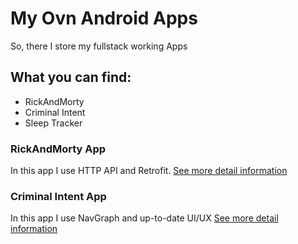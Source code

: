 # My Ovn Android Apps
So, there I store my fullstack working Apps
## What you can find:
* RickAndMorty
* Criminal Intent
* Sleep Tracker

### RickAndMorty App
In this app I use HTTP API and Retrofit.
[See more detail information](https://github.com/Ferum-bot/UselessAndroidApps/tree/main/RickAndMorty)

### Criminal Intent App
In this app I use NavGraph and up-to-date UI/UX
[See more detail information](https://github.com/Ferum-bot/UselessAndroidApps/tree/main/CriminalIntent)
